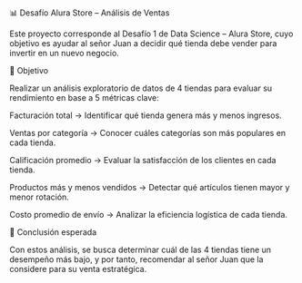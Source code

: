 📊 Desafío Alura Store – Análisis de Ventas

Este proyecto corresponde al Desafío 1 de Data Science – Alura Store, cuyo objetivo es ayudar al señor Juan a decidir qué tienda debe vender para invertir en un nuevo negocio.

🎯 Objetivo

Realizar un análisis exploratorio de datos de 4 tiendas para evaluar su rendimiento en base a 5 métricas clave:

Facturación total → Identificar qué tienda genera más y menos ingresos.

Ventas por categoría → Conocer cuáles categorías son más populares en cada tienda.

Calificación promedio → Evaluar la satisfacción de los clientes en cada tienda.

Productos más y menos vendidos → Detectar qué artículos tienen mayor y menor rotación.

Costo promedio de envío → Analizar la eficiencia logística de cada tienda.

📌 Conclusión esperada

Con estos análisis, se busca determinar cuál de las 4 tiendas tiene un desempeño más bajo, y por tanto, recomendar al señor Juan que la considere para su venta estratégica.
